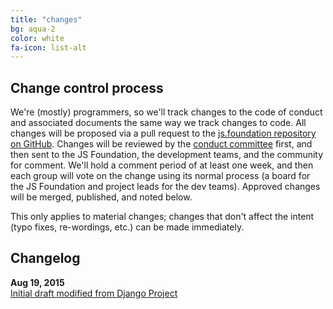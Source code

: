 ```yaml
---
title: "changes"
bg: aqua-2
color: white
fa-icon: list-alt
---
```


## Change control process

We're (mostly) programmers, so we'll track changes to the code of conduct and associated documents the same way we track changes to code. All changes will be proposed via a pull request to the [js.foundation repository on GitHub][]. Changes will be reviewed by the [conduct committee][] first, and then sent to the JS Foundation, the development teams, and the community for comment. We'll hold a comment period of at least one week, and then each group will vote on the change using its normal process (a board for the JS Foundation and project leads for the dev teams). Approved changes will be merged, published, and noted below.

This only applies to material changes; changes that don't affect the intent (typo fixes, re-wordings, etc.) can be made immediately.

## Changelog

**Aug 19, 2015**<br>
[Initial draft modified from Django Project](https://github.com/jquery-foundation/jquery.org/pull/105)

[js.foundation repository on GitHub]: https://github.com/jsfoundation/js.foundation
[conduct committee]: #010-committee
